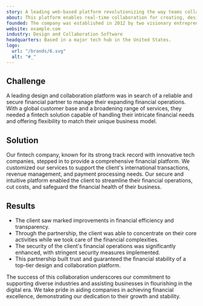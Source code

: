 ```yaml
---
story: A leading web-based platform revolutionizing the way teams collaborate on digital projects.
about: This platform enables real-time collaboration for creating, designing, and prototyping digital projects, streamlining workflows for teams across the globe.
founded: The company was established in 2012 by two visionary entrepreneurs.
website: example.com
industry: Design and Collaboration Software
headquarters: Based in a major tech hub in the United States.
logo:
  url: "/brands/6.svg"
  alt: "#_"
---
```

## Challenge

A leading design and collaboration platform was in search of a reliable and secure financial partner to manage their expanding financial operations. With a global customer base and a broadening range of services, they needed a fintech solution capable of handling their intricate financial needs and offering flexibility to match their unique business model.

## Solution

Our fintech company, known for its strong track record with innovative tech companies, stepped in to provide a comprehensive financial platform. We customized our services to support the client's international transactions, revenue management, and payment processing needs. Our secure and intuitive platform enabled the client to streamline their financial operations, cut costs, and safeguard the financial health of their business.

## Results

* The client saw marked improvements in financial efficiency and transparency.
* Through the partnership, the client was able to concentrate on their core activities while we took care of the financial complexities.
* The security of the client's financial operations was significantly enhanced, with stringent security measures implemented.
* This partnership built trust and guaranteed the financial stability of a top-tier design and collaboration platform.

The success of this collaboration underscores our commitment to supporting diverse industries and assisting businesses in flourishing in the digital era. We take pride in aiding companies in achieving financial excellence, demonstrating our dedication to their growth and stability.